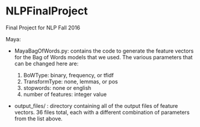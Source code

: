 # NLPFinalProject
Final Project for NLP Fall 2016

Maya:
- MayaBagOfWords.py: contains the code to generate the feature vectors for the Bag of Words models that we used. The various parameters that can be changed here are:
  1. BoWType: binary, frequency, or tfidf
  2. TransformType: none, lemmas, or pos
  3. stopwords: none or english
  4. number of features: integer value
  
- output_files/ : directory containing all of the output files of feature vectors. 36 files total, each with a different combination of parameters from the list above.
